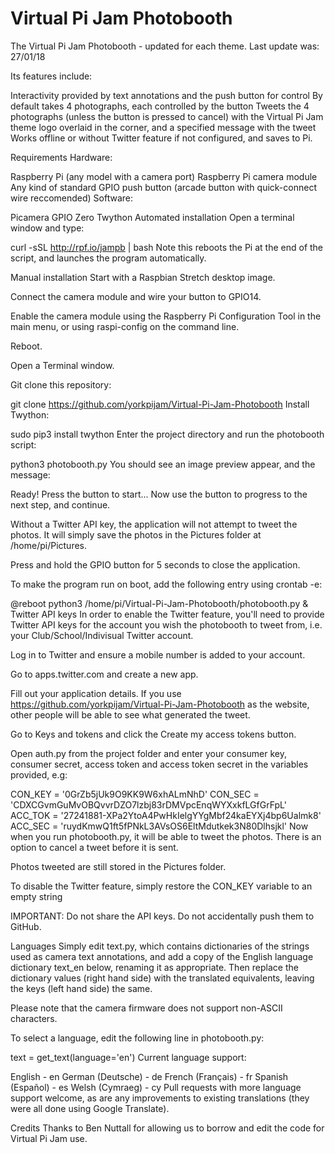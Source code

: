 # Virtual Pi Jam Photobooth
The Virtual Pi Jam Photobooth - updated for each theme. Last update was: 27/01/18

Its features include:

Interactivity provided by text annotations and the push button for control
By default takes 4 photographs, each controlled by the button
Tweets the 4 photographs (unless the button is pressed to cancel) with the Virtual Pi Jam theme logo overlaid in the corner, and a specified message with the tweet
Works offline or without Twitter feature if not configured, and saves to Pi.

Requirements
Hardware:

Raspberry Pi (any model with a camera port)
Raspberry Pi camera module
Any kind of standard GPIO push button (arcade button with quick-connect wire reccomended)
Software:

Picamera
GPIO Zero
Twython
Automated installation
Open a terminal window and type:

curl -sSL http://rpf.io/jampb | bash
Note this reboots the Pi at the end of the script, and launches the program automatically.

Manual installation
Start with a Raspbian Stretch desktop image.

Connect the camera module and wire your button to GPIO14.

Enable the camera module using the Raspberry Pi Configuration Tool in the main menu, or using raspi-config on the command line.

Reboot.

Open a Terminal window.

Git clone this repository:

git clone https://github.com/yorkpijam/Virtual-Pi-Jam-Photobooth
Install Twython:

sudo pip3 install twython
Enter the project directory and run the photobooth script:

python3 photobooth.py
You should see an image preview appear, and the message:

Ready!
Press the button to start...
Now use the button to progress to the next step, and continue.

Without a Twitter API key, the application will not attempt to tweet the photos. It will simply save the photos in the Pictures folder at /home/pi/Pictures.

Press and hold the GPIO button for 5 seconds to close the application.

To make the program run on boot, add the following entry using crontab -e:

@reboot python3 /home/pi/Virtual-Pi-Jam-Photobooth/photobooth.py &
Twitter API keys
In order to enable the Twitter feature, you'll need to provide Twitter API keys for the account you wish the photobooth to tweet from, i.e. your Club/School/Indivisual Twitter account.

Log in to Twitter and ensure a mobile number is added to your account.

Go to apps.twitter.com and create a new app.

Fill out your application details. If you use https://github.com/yorkpijam/Virtual-Pi-Jam-Photobooth as the website, other people will be able to see what generated the tweet.

Go to Keys and tokens and click the Create my access tokens button.

Open auth.py from the project folder and enter your consumer key, consumer secret, access token and access token secret in the variables provided, e.g:

CON_KEY = '0GrZb5jUk9O9KK9W6xhALmNhD'
CON_SEC = 'CDXCGvmGuMvOBQvvrDZO7lzbj83rDMVpcEnqWYXxkfLGfGrFpL'
ACC_TOK = '27241881-XPa2YtoA4PwHkIelgYYgMbf24kaEYXj4bp6Ualmk8'
ACC_SEC = 'ruydKmwQ1ft5fPNkL3AVsOS6EltMdutkek3N80Dlhsjkl'
Now when you run photobooth.py, it will be able to tweet the photos. There is an option to cancel a tweet before it is sent.

Photos tweeted are still stored in the Pictures folder.

To disable the Twitter feature, simply restore the CON_KEY variable to an empty string

IMPORTANT: Do not share the API keys. Do not accidentally push them to GitHub.

Languages
Simply edit text.py, which contains dictionaries of the strings used as camera text annotations, and add a copy of the English language dictionary text_en below, renaming it as appropriate. Then replace the dictionary values (right hand side) with the translated equivalents, leaving the keys (left hand side) the same.

Please note that the camera firmware does not support non-ASCII characters.

To select a language, edit the following line in photobooth.py:

text = get_text(language='en')
Current language support:

English - en
German (Deutsche) - de
French (Français) - fr
Spanish (Español) - es
Welsh (Cymraeg) - cy
Pull requests with more language support welcome, as are any improvements to existing translations (they were all done using Google Translate).

Credits
Thanks to Ben Nuttall for allowing us to borrow and edit the code for Virtual Pi Jam use.
